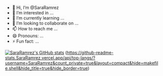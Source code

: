 - 👋 Hi, I’m @SaraRamrez
- 👀 I’m interested in ...
- 🌱 I’m currently learning ...
- 💞️ I’m looking to collaborate on ...
- 📫 How to reach me ...
- 😄 Pronouns: ...
- ⚡ Fun fact: ...


[![SaraRamrez's GitHub stats](https://github-readme-stats.vercel.app/api?username=SaraRamrez)](https://github.com/anuraghazra/github-readme-stats)
(https://github-readme-stats.SaraRamrez.vercel.app/api/top-langs/?username=SaraRamrez&count_private=true&layout=compact&hide=makefile,shell&hide_title=true&hide_border=true)
<!---
SaraRamrez/SaraRamrez is a ✨ special ✨ repository because its `README.md` (this file) appears on your GitHub profile.
You can click the Preview link to take a look at your changes.
--->
